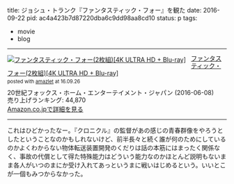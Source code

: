 title: ジョシュ・トランク『ファンタスティック・フォー』を観た
date: 2016-09-22
pid: ac4a423b7d87220dba6c9dd98aa8cd10
status: p
tags:
- movie
- blog
---

<div class="amazlet-box" style="margin-bottom:0px;"><div class="amazlet-image" style="float:left;margin:0px 12px 1px 0px;"><a href="http://www.amazon.co.jp/exec/obidos/ASIN/B01E7BKS36/dotimpact-22/ref=nosim/" name="amazletlink" target="_blank"><img src="http://ecx.images-amazon.com/images/I/61SlPMwjzXL._SL160_.jpg" alt="ファンタスティック・フォー(2枚組)[4K ULTRA HD + Blu-ray]" style="border: none;" /></a></div><div class="amazlet-info" style="line-height:120%; margin-bottom: 10px"><div class="amazlet-name" style="margin-bottom:10px;line-height:120%"><a href="http://www.amazon.co.jp/exec/obidos/ASIN/B01E7BKS36/dotimpact-22/ref=nosim/" name="amazletlink" target="_blank">ファンタスティック・フォー(2枚組)[4K ULTRA HD + Blu-ray]</a><div class="amazlet-powered-date" style="font-size:80%;margin-top:5px;line-height:120%">posted with <a href="http://www.amazlet.com/" title="amazlet" target="_blank">amazlet</a> at 16.09.26</div></div><div class="amazlet-detail">20世紀フォックス・ホーム・エンターテイメント・ジャパン (2016-06-08)<br />売り上げランキング: 44,870<br /></div><div class="amazlet-sub-info" style="float: left;"><div class="amazlet-link" style="margin-top: 5px"><a href="http://www.amazon.co.jp/exec/obidos/ASIN/B01E7BKS36/dotimpact-22/ref=nosim/" name="amazletlink" target="_blank">Amazon.co.jpで詳細を見る</a></div></div></div><div class="amazlet-footer" style="clear: left"></div></div>

---- 

これはひどかったなー。『クロニクル』の監督があの感じの青春群像をやろうとしたということなのかもしれないけど、前半長々と続く誰が何のためにしているのかよくわからない物体転送装置開発のくだりは話の本筋にはまったく関係なく、事故の代償として得た特殊能力はどういう能力なのかほとんど説明もないまま各人がいつのまにか受け入れてあっというまに戦いはじめるという。いいとこが一個もみつからなかった。